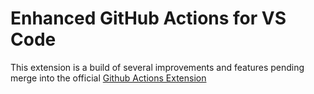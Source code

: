 # Enhanced GitHub Actions for VS Code

This extension is a build of several improvements and features pending merge into the official [Github Actions Extension](https://github.com/github/vscode-github-actions)